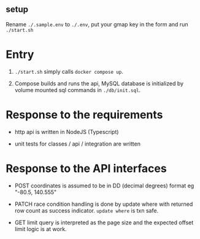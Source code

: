 ## setup

Rename `./.sample.env` to `./.env`, put your gmap key in the form and run `./start.sh`

# Entry

1. `./start.sh` simply calls `docker compose up`.

2. Compose builds and runs the api, MySQL database is initialized by volume mounted sql commands in `./db/init.sql`.

# Response to the requirements

* http api is written in NodeJS (Typescript)

* unit tests for classes / api / integration are written

# Response to the API interfaces

* POST coordinates is assumed to be in DD (decimal degrees) format eg "-80.5, 140.555"

* PATCH race condition handling is done by update where with returned row count as success indicator. `update where` is txn safe.

* GET limit query is interpreted as the page size and the expected offset limit logic is at work.